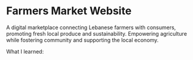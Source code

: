 # Farmers Market Website 
A digital marketplace connecting Lebanese farmers with consumers, promoting fresh local produce and sustainability. Empowering agriculture while fostering community and supporting the local economy. 

What I learned: 
